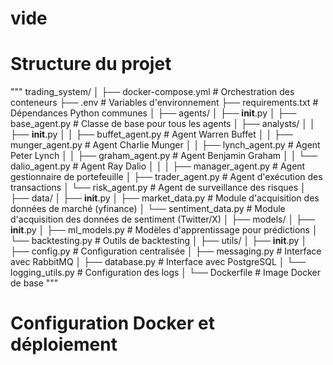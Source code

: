 # vide

# Structure du projet
"""
trading_system/
│
├── docker-compose.yml           # Orchestration des conteneurs
├── .env                         # Variables d'environnement
├── requirements.txt             # Dépendances Python communes
│
├── agents/
│   ├── __init__.py
│   ├── base_agent.py            # Classe de base pour tous les agents
│   ├── analysts/
│   │   ├── __init__.py
│   │   ├── buffet_agent.py      # Agent Warren Buffet
│   │   ├── munger_agent.py      # Agent Charlie Munger
│   │   ├── lynch_agent.py       # Agent Peter Lynch
│   │   ├── graham_agent.py      # Agent Benjamin Graham
│   │   └── dalio_agent.py       # Agent Ray Dalio
│   │
│   ├── manager_agent.py         # Agent gestionnaire de portefeuille
│   ├── trader_agent.py          # Agent d'exécution des transactions
│   └── risk_agent.py            # Agent de surveillance des risques
│
├── data/
│   ├── __init__.py
│   ├── market_data.py           # Module d'acquisition des données de marché (yfinance)
│   └── sentiment_data.py        # Module d'acquisition des données de sentiment (Twitter/X)
│
├── models/
│   ├── __init__.py
│   ├── ml_models.py             # Modèles d'apprentissage pour prédictions
│   └── backtesting.py           # Outils de backtesting
│
├── utils/
│   ├── __init__.py
│   ├── config.py                # Configuration centralisée
│   ├── messaging.py             # Interface avec RabbitMQ
│   ├── database.py              # Interface avec PostgreSQL
│   └── logging_utils.py         # Configuration des logs
│
└── Dockerfile                   # Image Docker de base
"""

# Configuration Docker et déploiement